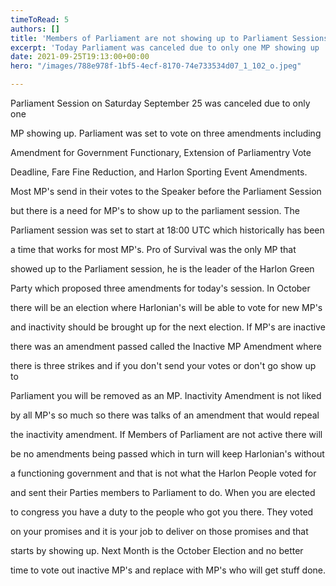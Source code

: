```yaml
---
timeToRead: 5
authors: []
title: 'Members of Parliament are not showing up to Parliament Sessions '
excerpt: 'Today Parliament was canceled due to only one MP showing up '
date: 2021-09-25T19:13:00+00:00
hero: "/images/788e978f-1bf5-4ecf-8170-74e733534d07_1_102_o.jpeg"

---
```

Parliament Session on Saturday September 25 was canceled due to only one 

MP showing up. Parliament was set to vote on three amendments including 

Amendment for Government Functionary, Extension of Parliamentry Vote 

Deadline, Fare Fine Reduction, and Harlon Sporting Event Amendments. 

Most MP's send in their votes to the Speaker before the Parliament Session 

but there is a need for MP's to show up to the parliament session. The 

Parliament session was set to start at 18:00 UTC which historically has been 

a time that works for most MP's. Pro of Survival was the only MP that 

showed up to the Parliament session, he is the leader of the Harlon Green 

Party which proposed three amendments for today's session. In October 

there will be an election where Harlonian's will be able to vote for new MP's 

and inactivity should be brought up for the next election. If MP's are inactive 

there was an amendment passed called the Inactive MP Amendment where 

there is three strikes and if you don't send your votes or don't go show up to

Parliament you will be removed as an MP. Inactivity Amendment is not liked 

by all MP's so much so there was talks of an amendment that would repeal 

the inactivity amendment. If Members of Parliament are not active there will 

be no amendments being passed which in turn will keep Harlonian's without 

a functioning government and that is not what the Harlon People voted for 

and sent their Parties members to Parliament to do. When you are elected 

to congress you have a duty to the people who got you there. They voted 

on your promises and it is your job to deliver on those promises and that 

starts by showing up. Next Month is the October Election and no better 

time to vote out inactive MP's and replace with MP's who will get stuff done. 